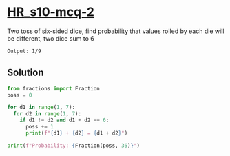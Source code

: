 # [HR_s10-mcq-2](https://www.hackerrank.com/challenges/s10-mcq-2)

Two toss of six-sided dice, find probability that values rolled by each die will be different, two dice sum to 6

```txt
Output: 1/9
```

## Solution

```py
from fractions import Fraction
poss = 0

for d1 in range(1, 7):
  for d2 in range(1, 7):
    if d1 != d2 and d1 + d2 == 6:
      poss += 1
      print(f"{d1} + {d2} = {d1 + d2}")

print(f"Probability: {Fraction(poss, 36)}")
```
